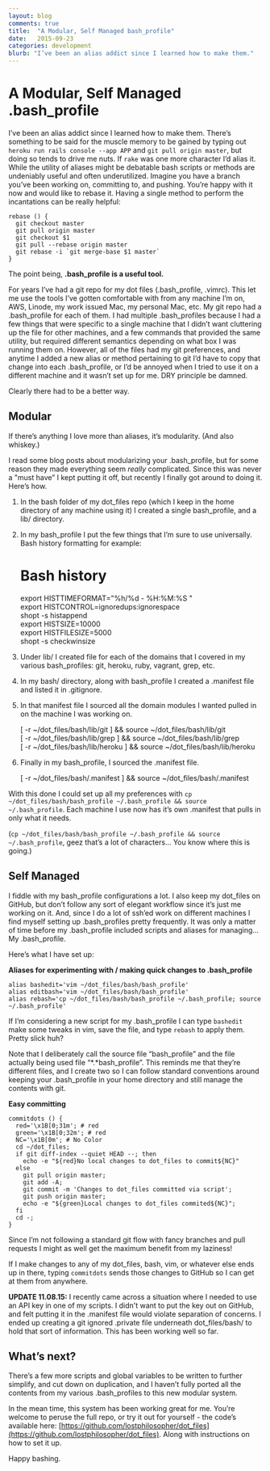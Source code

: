 ```yaml
---
layout: blog
comments: true
title:  "A Modular, Self Managed bash_profile"
date:   2015-09-23
categories: development
blurb: "I’ve been an alias addict since I learned how to make them."
---
```


# A Modular, Self Managed .bash_profile

I’ve been an alias addict since I learned how to make them. There’s something to be said for the muscle memory to be gained by typing out `heroku run rails console --app APP` and `git pull origin master`, but doing so tends to drive me nuts. If `rake` was one more character I’d alias it. While the utility of aliases might be debatable bash scripts or methods are undeniably useful and often underutilized. Imagine you have a branch you’ve been working on, committing to, and pushing. You’re happy with it now and would like to rebase it. Having a single method to perform the incantations can be really helpful:

    rebase () {
      git checkout master   
      git pull origin master  
      git checkout $1  
      git pull --rebase origin master  
      git rebase -i `git merge-base $1 master`  
    }

The point being, **.bash_profile is a useful tool.**

For years I’ve had a git repo for my dot files (.bash_profile, .vimrc). This let me use the tools I’ve gotten comfortable with from any machine I’m on, AWS, Linode, my work issued Mac, my personal Mac, etc. My git repo had a .bash_profile for each of them. I had multiple .bash_profiles because I had a few things that were specific to a single machine that I didn’t want cluttering up the file for other machines, and a few commands that provided the same utility, but required different semantics depending on what box I was running them on. However, all of the files had my git preferences, and anytime I added a new alias or method pertaining to git I’d have to copy that change into each .bash_profile, or I’d be annoyed when I tried to use it on a different machine and it wasn’t set up for me. DRY principle be damned.

Clearly there had to be a better way.

## Modular

If there’s anything I love more than aliases, it’s modularity. (And also whiskey.)

I read some blog posts about modularizing your .bash_profile, but for some reason they made everything seem _really_ complicated. Since this was never a "must have” I kept putting it off, but recently I finally got around to doing it. Here’s how.

1. In the bash folder of my dot_files repo (which I keep in the home directory of any machine using it) I created a single bash_profile, and a lib/ directory.

2. In my bash_profile I put the few things that I’m sure to use universally. Bash history formatting for example:

    # Bash history  
    export HISTTIMEFORMAT="%h/%d - %H:%M:%S  "  
    export HISTCONTROL=ignoredups:ignorespace  
    shopt -s histappend  
    export HISTSIZE=10000  
    export HISTFILESIZE=5000  
    shopt -s checkwinsize

1. Under lib/ I created file for each of the domains that I covered in my various bash_profiles: git, heroku, ruby, vagrant, grep, etc.

2. In my bash/ directory, along with bash_profile I created a .manifest file and listed it in .gitignore.

3. In that manifest file I sourced all the domain modules I wanted pulled in on the machine I was working on.

    [ -r ~/dot_files/bash/lib/git ] && source ~/dot_files/bash/lib/git  
    [ -r ~/dot_files/bash/lib/grep ] && source ~/dot_files/bash/lib/grep  
    [ -r ~/dot_files/bash/lib/heroku ] && source ~/dot_files/bash/lib/heroku  

4. Finally in my bash_profile, I sourced the .manifest file.

    [ -r ~/dot_files/bash/.manifest ] && source ~/dot_files/bash/.manifest

With this done I could set up all my preferences with `cp ~/dot_files/bash/bash_profile ~/.bash_profile && source ~/.bash_profile`. Each machine I use now has it’s own .manifest that pulls in only what it needs.

(`cp ~/dot_files/bash/bash_profile ~/.bash_profile && source ~/.bash_profile`, geez that’s a lot of characters… You know where this is going.)

## Self Managed

I fiddle with my bash_profile configurations a lot. I also keep my dot_files on GitHub, but don’t follow any sort of elegant workflow since it’s just me working on it. And, since I do a lot of ssh’ed work on different machines I find myself setting up .bash_profiles pretty frequently. It was only a matter of time before my .bash_profile included scripts and aliases for managing… My .bash_profile.

Here’s what I have set up:

**Aliases for experimenting with / making quick changes to .bash_profile**

    alias bashedit='vim ~/dot_files/bash/bash_profile'  
    alias editbash='vim ~/dot_files/bash/bash_profile'  
    alias rebash='cp ~/dot_files/bash/bash_profile ~/.bash_profile; source ~/.bash_profile'

If I’m considering a new script for my .bash_profile I can type `bashedit` make some tweaks in vim, save the file, and type `rebash` to apply them. Pretty slick huh?

Note that I deliberately call the source file “bash_profile” and the file actually being used file “*.*bash_profile”. This reminds me that they’re different files, and I create two so I can follow standard conventions around keeping your .bash_profile in your home directory and still manage the contents with git.

**Easy committing**

    commitdots () {
      red='\x1B[0;31m'; # red  
      green='\x1B[0;32m'; # red  
      NC='\x1B[0m'; # No Color  
      cd ~/dot_files;  
      if git diff-index --quiet HEAD --; then  
        echo -e "${red}No local changes to dot_files to commit${NC}"  
      else  
        git pull origin master;  
        git add -A;  
        git commit -m 'Changes to dot_files committed via script';  
        git push origin master;  
        echo -e "${green}Local changes to dot_files commited${NC}";  
      fi  
      cd -;  
    }  

Since I’m not following a standard git flow with fancy branches and pull requests I might as well get the maximum benefit from my laziness!

If I make changes to any of my dot_files, bash, vim, or whatever else ends up in there, typing `commitdots` sends those changes to GitHub so I can get at them from anywhere.

**UPDATE 11.08.15:** I recently came across a situation where I needed to use an API key in one of my scripts. I didn't want to put the key out on GitHub, and felt putting it in the .manifest file would violate separation of concerns. I ended up creating a git ignored .private file underneath dot_files/bash/ to hold that sort of information. This has been working well so far.

## What’s next?

There’s a few more scripts and global variables to be written to further simplify, and cut down on duplication, and I haven’t fully ported all the contents from my various .bash_profiles to this new modular system.

In the mean time, this system has been working great for me. You’re welcome to peruse the full repo, or try it out for yourself - the code’s available here: [https://github.com/lostphilosopher/dot_files](https://github.com/lostphilosopher/dot_files). Along with instructions on how to set it up.

Happy bashing.
